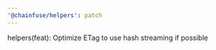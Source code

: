 ```yaml
---
'@chainfuse/helpers': patch
---
```


helpers(feat): Optimize ETag to use hash streaming if possible
